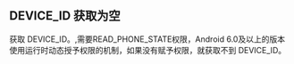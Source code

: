 
## DEVICE_ID 获取为空

获取 DEVICE_ID。,需要READ_PHONE_STATE权限，Android 6.0及以上的版本使用运行时动态授予权限的机制，如果没有赋予权限，就获取不到 DEVICE_ID。
